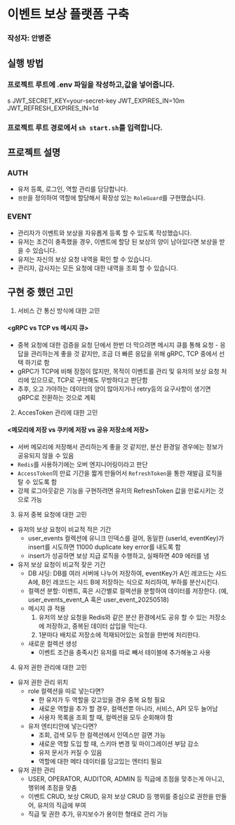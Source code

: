 # 이벤트 보상 플랫폼 구축

### 작성자: 안병준

## 실행 방법

### 프로젝트 루트에 .env 파일을 작성하고,값을 넣어줍니다.
s
JWT_SECRET_KEY=your-secret-key
JWT_EXPIRES_IN=10m
JWT_REFRESH_EXPIRES_IN=1d 

### 프로젝트 루트 경로에서 `sh start.sh`를 입력합니다.

## 프로젝트 설명

### AUTH

- 유저 등록, 로그인, 역할 관리를 담당합니다.
- `권한`을 정의하여 역할에 할당해서 확장성 있는 `RoleGuard`를 구현했습니다.

### EVENT

- 관리자가 이벤트와 보상을 자유롭게 등록 할 수 있도록 작성했습니다.
- 유저는 조건이 충족했을 경우, 이벤트에 할당 된 보상의 양이 남아있다면 보상을 받을 수 있습니다.
- 유저는 자신의 보상 요청 내역을 확인 할 수 있습니다.
- 관리자, 감사자는 모든 요청에 대한 내역을 조회 할 수 있습니다.

## 구현 중 했던 고민

1. 서비스 간 통신 방식에 대한 고민

#### <gRPC vs TCP vs 메시지 큐>

- 중복 요청에 대한 검증을 요청 단에서 한번 더 막으려면 메시지 큐를 통해 요청 - 응답을 관리하는게 좋을 것 같지만, 조금 더 빠른 응답을 위해 gRPC, TCP 중에서 선택 하기로 함
- gRPC가 TCP에 비해 장점이 많지만, 목적이 이벤트를 관리 및 유저의 보상 요청 처리에 있으므로, TCP로 구현해도 무방하다고 판단함
- 추후, 오고 가야하는 데이터의 양이 많아지거나 retry등의 요구사항이 생기면 gRPC로 전환하는 것으로 계획

2. AccesToken 관리에 대한 고민

#### <메모리에 저장 vs 쿠키에 저장 vs 공유 저장소에 저장>

- 서버 메모리에 저장해서 관리하는게 좋을 것 같지만, 분산 환경일 경우에는 정보가 공유되지 않을 수 있음
- `Redis`를 사용하기에는 오버 엔지니어링이라고 판단
- `AccessToken`의 만료 기간을 짧게 만들어서 `RefreshToken`을 통한 재발급 로직을 탈 수 있도록 함
- 강제 로그아웃같은 기능을 구현하려면 유저의 RefreshToken 값을 만료시키는 것으로 가능

3. 유저 중복 요청에 대한 고민

- 유저의 보상 요청이 비교적 적은 기간
  - user_events 컬렉션에 유니크 인덱스를 걸어, 동일한 (userId, eventKey)가 insert를 시도하면 11000 duplicate key error를 내도록 함
  - insert가 성공하면 보상 지급 로직을 수행하고, 실패하면 409 에러를 냄
- 유저 보상 요청이 비교적 잦은 기간
  - DB 샤딩: DB를 여러 서버에 나누어 저장하여, eventKey가 A인 레코드는 샤드 A에, B인 레코드는 샤드 B에 저장하는 식으로 처리하여, 부하를 분산시킨다.
  - 컬렉션 분할: 이벤트, 혹은 시간별로 컬렉션을 분할하여 데이터를 저장한다. (예, user_events_event_A 혹은 user_event_20250518)
  - 메시지 큐 적용
    1. 유저의 보상 요청을 Redis와 같은 분산 환경에서도 공유 할 수 있는 저장소에 저장하고, 중복된 데이터 삽입을 막는다.
    2. 1분마다 배치로 저장소에 적재되어있는 요청을 한번에 처리한다.
  - 새로운 컬렉션 생성
    - 이벤트 조건을 충족시킨 유저를 따로 빼서 테이블에 추가해놓고 사용

4. 유저 권한 관리에 대한 고민

- 유저 권한 관리 위치
  - role 컬렉션을 따로 넣는다면?
    - 한 유저가 두 역할을 갖고있을 경우 중복 요청 필요
    - 새로운 역할을 추가 할 경우, 컬렉션뿐 아니라, 서비스, API 모두 늘어남
    - 사용자 목록을 조회 할 때, 컬렉션을 모두 순회해야 함
  - 유저 엔티티안에 넣는다면?
    - 조회, 검색 모두 한 컬렉션에서 인덱스만 걸면 가능
    - 새로운 역할 도입 할 때, 스키마 변경 및 마이그레이션 부담 감소
    - 유저 문서가 커질 수 있음
    - 역할에 대한 메타 데이터를 담고있는 엔터티 필요
- 유저 권한 관리
  - USER, OPERATOR, AUDITOR, ADMIN 등 직급에 초점을 맞추는게 아니고, 행위에 초점을 맞춤
  - 이벤트 CRUD, 보상 CRUD, 유저 보상 CRUD 등 행위를 중심으로 권한을 만들어, 유저의 직급에 부여
  - 직급 및 권한 추가, 유지보수가 용이한 형태로 관리 가능
